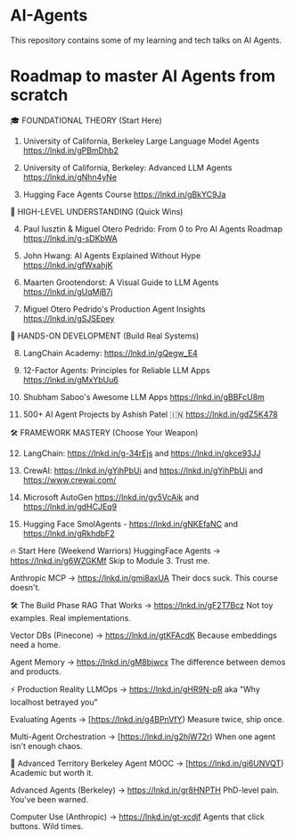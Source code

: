 # AI-Agents
This repository contains some of my learning and tech talks on AI Agents.

# Roadmap to master AI Agents from scratch
🎓 FOUNDATIONAL THEORY (Start Here)

1. University of California, Berkeley Large Language Model Agents https://lnkd.in/gPBmDhb2 

2. University of California, Berkeley: Advanced LLM Agents https://lnkd.in/gNhn4yNe

3. Hugging Face Agents Course https://lnkd.in/gBkYC9Ja 

📝 HIGH-LEVEL UNDERSTANDING (Quick Wins)

4. Paul Iusztin & Miguel Otero Pedrido: From 0 to Pro AI Agents Roadmap https://lnkd.in/g-sDKbWA 

5. John Hwang: AI Agents Explained Without Hype https://lnkd.in/gfWxahjK 

6. Maarten Grootendorst: A Visual Guide to LLM Agents https://lnkd.in/gUqMjB7j

7. Miguel Otero Pedrido's Production Agent Insights https://lnkd.in/gSJSEpey 

🔧 HANDS-ON DEVELOPMENT (Build Real Systems)

8. LangChain Academy: https://lnkd.in/gQegw_E4

9. 12-Factor Agents: Principles for Reliable LLM Apps https://lnkd.in/gMxYbUu6 

10. Shubham Saboo's Awesome LLM Apps https://lnkd.in/gBBFcU8m 

11. 500+ AI Agent Projects by Ashish Patel 🇮🇳 https://lnkd.in/gdZ5K478

🛠️ FRAMEWORK MASTERY (Choose Your Weapon)

12. LangChain: https://lnkd.in/g-34rEjs and https://lnkd.in/gkce93JJ

13. CrewAI: https://lnkd.in/gYihPbUi and https://lnkd.in/gYihPbUi and https://www.crewai.com/
 
14. Microsoft AutoGen https://lnkd.in/gv5VcAik and https://lnkd.in/gdHCJEq9

15. Hugging Face SmolAgents - https://lnkd.in/gNKEfaNC and https://lnkd.in/gRkhdbF2

🔥 Start Here (Weekend Warriors)
HuggingFace Agents → https://lnkd.in/g6WZGKMf
Skip to Module 3. Trust me.

Anthropic MCP → https://lnkd.in/gmi8axUA
Their docs suck. This course doesn't.

🛠️ The Build Phase
RAG That Works → https://lnkd.in/gF2T7Bcz
Not toy examples. Real implementations.

Vector DBs (Pinecone) → https://lnkd.in/gtKFAcdK
Because embeddings need a home.

Agent Memory → https://lnkd.in/gM8bjwcx
The difference between demos and products.

⚡ Production Reality
LLMOps → https://lnkd.in/gHR9N-pR
aka "Why localhost betrayed you"

Evaluating Agents → [https://lnkd.in/g4BPnVfY)
Measure twice, ship once.

Multi-Agent Orchestration → [https://lnkd.in/g2hjW72r)
When one agent isn't enough chaos.

🧠 Advanced Territory
Berkeley Agent MOOC → [https://lnkd.in/gi6UNVQT)
Academic but worth it.

Advanced Agents (Berkeley) → https://lnkd.in/gr8HNPTH
PhD-level pain. You've been warned.

Computer Use (Anthropic) → https://lnkd.in/gt-xcdjf
Agents that click buttons. Wild times.

